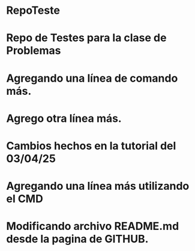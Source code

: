 # RepoTeste
# Repo de Testes para la clase de Problemas
# Agregando una línea de comando más.
# Agrego otra línea más.
# Cambios hechos en la tutorial del 03/04/25
# Agregando una línea más utilizando el CMD
# Modificando archivo README.md desde la pagina de GITHUB.
